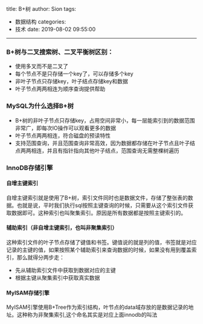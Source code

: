 title: B+树
author: Sion
tags:
  - 数据结构
categories:
  - 技术
date: 2019-08-02 09:55:00
---
### B+树与二叉搜索树、二叉平衡树区别：
- 使用多叉而不是二叉了
- 每个节点不是只存储一个key了，可以存储多个key
- 非叶子节点只存储key，叶子结点存储key和数据
- 叶子节点两两相连为顺序查询提供帮助

<!-- more -->

### MySQL为什么选择B+树
- B+树的非叶子节点只存储key，占用空间非常小，每一层能索引到的数据范围非常广，即每次IO操作可以观看更多的数据
- 叶子节点两两相连，符合磁盘的预读特性
- 支持范围查询，并且范围查询非常高效，因为数据都存储在叶子节点且叶子结点两两相连，并且有指针指向其他叶子结点，范围查询无需整棵树遍历

### InnoDB存储引擎

#### 自增主键索引
自增主键索引就是使用了B+树，索引文件同时也是数据文件，存储了整张表的数据。也就是说，平时我们执行sql按照主键查询的时候，只需要从这个索引文件获取数据即可。这种索引也叫聚集索引。原因是所有数据都是按照主键索引的。

#### 辅助索引（非自增主键索引，也叫非聚集索引）
这种索引文件的叶子节点存储了键值和书签。键值说的就是列的值，书签就是对应记录的主键的值，如果按照某个辅助索引来查询数据的时候，如果没有用到覆盖索引，那么就得分两步走：
- 先从辅助索引文件中获取到数据对应的主键
- 根据主键从聚集索引中获取真实数据

#### MyISAM存储引擎
MyISAM引擎使用B+Tree作为索引结构，叶节点的data域存放的是数据记录的地址。这种称为非聚集索引,这个命名其实是对应上面innodb的叫法